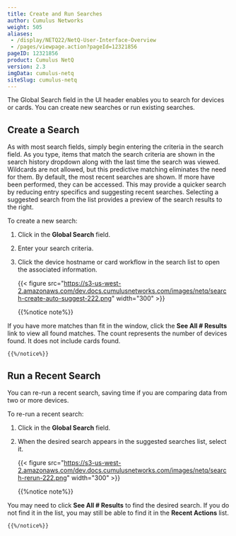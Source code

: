 ```yaml
---
title: Create and Run Searches
author: Cumulus Networks
weight: 505
aliases:
 - /display/NETQ22/NetQ-User-Interface-Overview
 - /pages/viewpage.action?pageId=12321856
pageID: 12321856
product: Cumulus NetQ
version: 2.3
imgData: cumulus-netq
siteSlug: cumulus-netq
---
```

The Global Search field in the UI header enables you to search for
devices or cards. You can create new searches or run existing searches.

## Create a Search

As with most search fields, simply begin entering the criteria in the
search field. As you type, items that match the search criteria are
shown in the search history dropdown along with the last time the search
was viewed. Wildcards are not allowed, but this predictive matching
eliminates the need for them. By default, the most recent searches are
shown. If more have been performed, they can be accessed. This may
provide a quicker search by reducing entry specifics and suggesting
recent searches. Selecting a suggested search from the list provides a
preview of the search results to the right.

To create a new search:

1.  Click in the **Global Search** field.
2.  Enter your search criteria.
3.  Click the device hostname or card workflow in the search list to
    open the associated information.  

    {{< figure src="https://s3-us-west-2.amazonaws.com/dev.docs.cumulusnetworks.com/images/netq/search-create-auto-suggest-222.png" width="300" >}}

    {{%notice note%}}

If you have more matches than fit in the window, click the **See All
    \# Results** link to view all found matches. The count represents
    the number of devices found. It does not include cards found.

    {{%/notice%}}

## Run a Recent Search

You can re-run a recent search, saving time if you are comparing data
from two or more devices.

To re-run a recent search:

1.  Click in the **Global Search** field.

2.  When the desired search appears in the suggested searches list,
    select it.  

    {{< figure src="https://s3-us-west-2.amazonaws.com/dev.docs.cumulusnetworks.com/images/netq/search-rerun-222.png" width="300" >}}

    {{%notice note%}}

You may need to click **See All \# Results** to find the desired
    search. If you do not find it in the list, you may still be able to
    find it in the **Recent Actions** list.

    {{%/notice%}}
